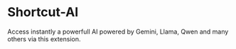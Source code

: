 # Shortcut-AI
Access instantly a powerfull AI powered by Gemini, Llama, Qwen and many others via this extension.
